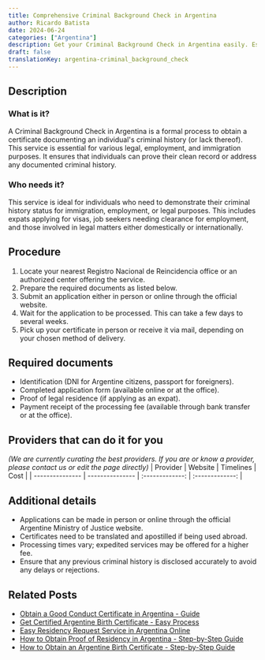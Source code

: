 ```yaml
---
title: Comprehensive Criminal Background Check in Argentina
author: Ricardo Batista
date: 2024-06-24
categories: ["Argentina"]
description: Get your Criminal Background Check in Argentina easily. Essential for immigration, employment, and legal purposes.
draft: false
translationKey: argentina-criminal_background_check
---
```


## Description
### What is it?
A Criminal Background Check in Argentina is a formal process to obtain a certificate documenting an individual's criminal history (or lack thereof). This service is essential for various legal, employment, and immigration purposes. It ensures that individuals can prove their clean record or address any documented criminal history.

### Who needs it?
This service is ideal for individuals who need to demonstrate their criminal history status for immigration, employment, or legal purposes. This includes expats applying for visas, job seekers needing clearance for employment, and those involved in legal matters either domestically or internationally.

## Procedure

1. Locate your nearest Registro Nacional de Reincidencia office or an authorized center offering the service.
2. Prepare the required documents as listed below.
3. Submit an application either in person or online through the official website.
4. Wait for the application to be processed. This can take a few days to several weeks.
5. Pick up your certificate in person or receive it via mail, depending on your chosen method of delivery.


## Required documents

- Identification (DNI for Argentine citizens, passport for foreigners).
- Completed application form (available online or at the office).
- Proof of legal residence (if applying as an expat).
- Payment receipt of the processing fee (available through bank transfer or at the office).


## Providers that can do it for you
_(We are currently curating the best providers. If you are or know a provider, please contact us or edit the page directly)_
| Provider        |     Website     |     Timelines    |       Cost      |
| --------------- | --------------- |  :-------------: | :-------------: |

## Additional details

- Applications can be made in person or online through the official Argentine Ministry of Justice website.
- Certificates need to be translated and apostilled if being used abroad.
- Processing times vary; expedited services may be offered for a higher fee.
- Ensure that any previous criminal history is disclosed accurately to avoid any delays or rejections.

## Related Posts

- [Obtain a Good Conduct Certificate in Argentina - Guide](https://tramitit.com/guides/argentina/good_conduct_certificate/)
- [Get Certified Argentine Birth Certificate - Easy Process](https://tramitit.com/guides/argentina/birth_certificate/)
- [Easy Residency Request Service in Argentina Online](https://tramitit.com/guides/argentina/residency_request/)
- [How to Obtain Proof of Residency in Argentina - Step-by-Step Guide](https://tramitit.com/guides/argentina/proof_of_residency/)
- [How to Obtain an Argentine Birth Certificate - Step-by-Step Guide](https://tramitit.com/guides/argentina/birth_record/)
